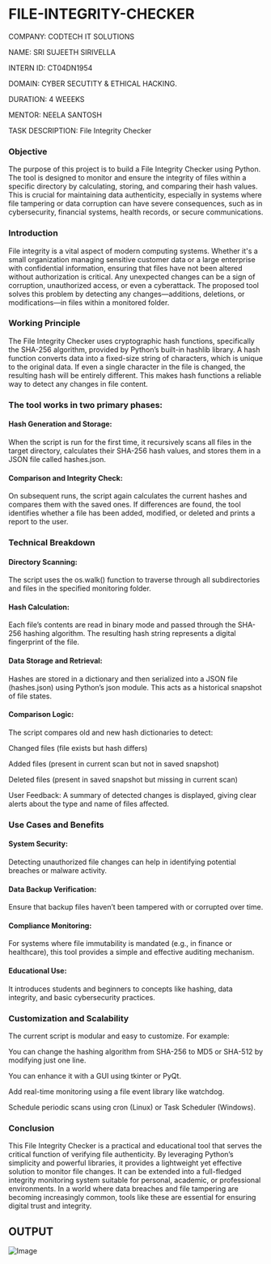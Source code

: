 # FILE-INTEGRITY-CHECKER

COMPANY: CODTECH IT SOLUTIONS

NAME: SRI SUJEETH SIRIVELLA

INTERN ID: CT04DN1954

DOMAIN: CYBER SECUTITY & ETHICAL HACKING.

DURATION: 4 WEEEKS

MENTOR: NEELA SANTOSH

TASK DESCRIPTION: File Integrity Checker


### Objective


The purpose of this project is to build a File Integrity Checker using Python. The tool is designed to monitor and ensure the integrity of files within a specific directory by calculating, storing, and comparing their hash values. This is crucial for maintaining data authenticity, especially in systems where file tampering or data corruption can have severe consequences, such as in cybersecurity, financial systems, health records, or secure communications.


### Introduction


File integrity is a vital aspect of modern computing systems. Whether it's a small organization managing sensitive customer data or a large enterprise with confidential information, ensuring that files have not been altered without authorization is critical. Any unexpected changes can be a sign of corruption, unauthorized access, or even a cyberattack. The proposed tool solves this problem by detecting any changes—additions, deletions, or modifications—in files within a monitored folder.


### Working Principle


The File Integrity Checker uses cryptographic hash functions, specifically the SHA-256 algorithm, provided by Python’s built-in hashlib library. A hash function converts data into a fixed-size string of characters, which is unique to the original data. If even a single character in the file is changed, the resulting hash will be entirely different. This makes hash functions a reliable way to detect any changes in file content.

### The tool works in two primary phases:

#### Hash Generation and Storage:

When the script is run for the first time, it recursively scans all files in the target directory, calculates their SHA-256 hash values, and stores them in a JSON file called hashes.json.

#### Comparison and Integrity Check:

On subsequent runs, the script again calculates the current hashes and compares them with the saved ones. If differences are found, the tool identifies whether a file has been added, modified, or deleted and prints a report to the user.

### Technical Breakdown


#### Directory Scanning:

The script uses the os.walk() function to traverse through all subdirectories and files in the specified monitoring folder.

#### Hash Calculation:

Each file’s contents are read in binary mode and passed through the SHA-256 hashing algorithm. The resulting hash string represents a digital fingerprint of the file.

#### Data Storage and Retrieval:
Hashes are stored in a dictionary and then serialized into a JSON file (hashes.json) using Python’s json module. This acts as a historical snapshot of file states.

#### Comparison Logic:
The script compares old and new hash dictionaries to detect:

Changed files (file exists but hash differs)

Added files (present in current scan but not in saved snapshot)

Deleted files (present in saved snapshot but missing in current scan)

User Feedback:
A summary of detected changes is displayed, giving clear alerts about the type and name of files affected.

### Use Cases and Benefits


#### System Security:
Detecting unauthorized file changes can help in identifying potential breaches or malware activity.

#### Data Backup Verification:
Ensure that backup files haven’t been tampered with or corrupted over time.

#### Compliance Monitoring:
For systems where file immutability is mandated (e.g., in finance or healthcare), this tool provides a simple and effective auditing mechanism.

#### Educational Use:
It introduces students and beginners to concepts like hashing, data integrity, and basic cybersecurity practices.

### Customization and Scalability


The current script is modular and easy to customize. For example:

You can change the hashing algorithm from SHA-256 to MD5 or SHA-512 by modifying just one line.

You can enhance it with a GUI using tkinter or PyQt.

Add real-time monitoring using a file event library like watchdog.

Schedule periodic scans using cron (Linux) or Task Scheduler (Windows).

### Conclusion

This File Integrity Checker is a practical and educational tool that serves the critical function of verifying file authenticity. By leveraging Python’s simplicity and powerful libraries, it provides a lightweight yet effective solution to monitor file changes. It can be extended into a full-fledged integrity monitoring system suitable for personal, academic, or professional environments. In a world where data breaches and file tampering are becoming increasingly common, tools like these are essential for ensuring digital trust and integrity.

## OUTPUT

![Image](https://github.com/user-attachments/assets/588f4551-6e8e-4c06-8995-b667e429508a)
